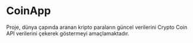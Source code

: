 # CoinApp
Proje, dünya çapında aranan kripto 
paraların güncel verilerini Crypto Coin API verilerini çekerek göstermeyi amaçlamaktadır.
